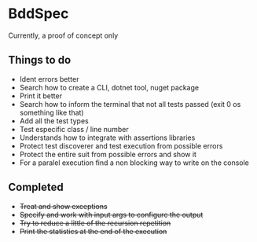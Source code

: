 # BddSpec

Currently, a proof of concept only

## Things to do

* Ident errors better
* Search how to create a CLI, dotnet tool, nuget package
* Print it better
* Search how to inform the terminal that not all tests passed (exit 0 os something like that)
* Add all the test types
* Test especific class / line number
* Understands how to integrate with assertions libraries
* Protect test discoverer and test execution from possible errors
* Protect the entire suit from possible errors and show it
* For a paralel execution find a non blocking way to write on the console

## Completed

* ~~Treat and show exceptions~~
* ~~Specify and work with input args to configure the output~~
* ~~Try to reduce a little of the recursion repetition~~
* ~~Print the statistics at the end of the execution~~
